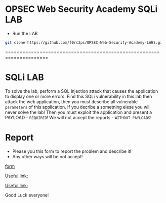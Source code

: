# OPSEC Web Security Academy SQLi LAB

- Run the LAB
```bash
git clone https://github.com/f0rc3ps/OPSEC-Web-Security-Academy-LABS.git && cd OPSEC-Web-Security-Academy-LABS/SQLi/ && docker-compose up -d
```

=====================================================================
# SQLi LAB

To solve the lab, perform a SQL injection attack that causes the application to display one or more errors.
Find this SQLi vulnerability in this lab then attack the web application, then you must describe all vulnerable `parameters` of this application.
If you decribe a sometning elese you will never solve the lab!
Then you must exploit the application and present a PAYLOAD - `REQUIRED`! We will not accept the reports - `WITHOUT PAYLOADS`!



# Report
- Please you this form to report the problem and describe it!
- Any other ways will be not accept!

[form](https://github.com/f0rc3ps/OPSEC-Web-Security-Academy-LABS/blob/main/SQLi/report.txt)

[Useful link:](https://github.com/nu11secur1ty/G0BurpSQLmaPI)

[Useful link:](https://github.com/nu11secur1ty/Docker)

Good Luck everyone!
